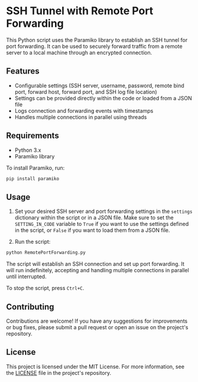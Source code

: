 # SSH Tunnel with Remote Port Forwarding

This Python script uses the Paramiko library to establish an SSH tunnel for port forwarding. It can be used to securely forward traffic from a remote server to a local machine through an encrypted connection.

## Features

- Configurable settings (SSH server, username, password, remote bind port, forward host, forward port, and SSH log file location)
- Settings can be provided directly within the code or loaded from a JSON file
- Logs connection and forwarding events with timestamps
- Handles multiple connections in parallel using threads

## Requirements

- Python 3.x
- Paramiko library

To install Paramiko, run:

```sh
pip install paramiko
```

## Usage

1. Set your desired SSH server and port forwarding settings in the `settings` dictionary within the script or in a JSON file. Make sure to set the `SETTING_IN_CODE` variable to `True` if you want to use the settings defined in the script, or `False` if you want to load them from a JSON file.

2. Run the script:

```sh
python RemotePortForwarding.py
```

The script will establish an SSH connection and set up port forwarding. It will run indefinitely, accepting and handling multiple connections in parallel until interrupted.

To stop the script, press `Ctrl+C`.

## Contributing

Contributions are welcome! If you have any suggestions for improvements or bug fixes, please submit a pull request or open an issue on the project's repository.

## License

This project is licensed under the MIT License. For more information, see the [LICENSE](./LICENSE) file in the project's repository.

